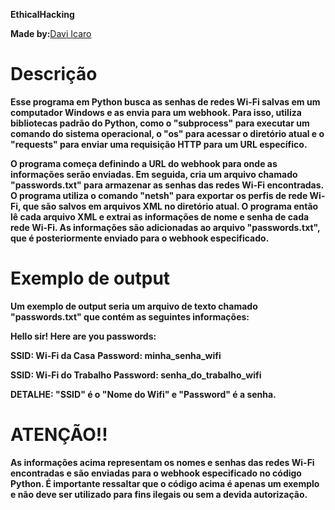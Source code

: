 **EthicalHacking**

**Made by:**[Davi Icaro](https://www.linkedin.com/in/davi-icaro/)

# Descrição

**Esse programa em Python busca as senhas de redes Wi-Fi salvas em um computador Windows e as envia para um webhook. Para isso, utiliza bibliotecas padrão do Python, como o "subprocess" para executar um comando do sistema operacional, o "os" para acessar o diretório atual e o "requests" para enviar uma requisição HTTP para um URL específico.**

**O programa começa definindo a URL do webhook para onde as informações serão enviadas. Em seguida, cria um arquivo chamado "passwords.txt" para armazenar as senhas das redes Wi-Fi encontradas. O programa utiliza o comando "netsh" para exportar os perfis de rede Wi-Fi, que são salvos em arquivos XML no diretório atual. O programa então lê cada arquivo XML e extrai as informações de nome e senha de cada rede Wi-Fi. As informações são adicionadas ao arquivo "passwords.txt", que é posteriormente enviado para o webhook especificado.**

# Exemplo de output

**Um exemplo de output seria um arquivo de texto chamado "passwords.txt" que contém as seguintes informações:**

**Hello sir! Here are you passwords:**  

**SSID: Wi-Fi da Casa**
**Password: minha_senha_wifi**

**SSID: Wi-Fi do Trabalho
Password: senha_do_trabalho_wifi**

**DETALHE: "SSID" é o "Nome do Wifi"  e "Password" é a senha.**

# ATENÇÃO!!

**As informações acima representam os nomes e senhas das redes Wi-Fi encontradas e são enviadas para o webhook especificado no código Python. É importante ressaltar que o código acima é apenas um exemplo e não deve ser utilizado para fins ilegais ou sem a devida autorização.**

